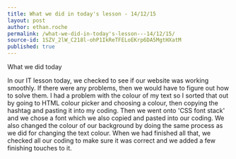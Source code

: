 ```yaml
---
title: What we did in today's lesson - 14/12/15
layout: post
author: ethan.roche
permalink: /what-we-did-in-today's-lesson---14/12/15/
source-id: 1SZV_2lW_C218l-ohP1IkReTFELoEKrp6DA5MgtHXatM
published: true
---
```

What we did today

In our IT lesson today, we checked to see if our website was working smoothly. If there were any problems, then we would have to figure out how to solve them. I had a problem with the colour of my text so I sorted that out by going to HTML colour picker and choosing a colour, then copying the hashtag and pasting it into my coding. Then we went onto 'CSS font stack' and we chose a font which we also copied and pasted into our coding. We also changed the colour of our background by doing the same process as we did for changing the text colour. When we had finished all that, we checked all our coding to make sure it was correct and we added a few finishing touches to it.

